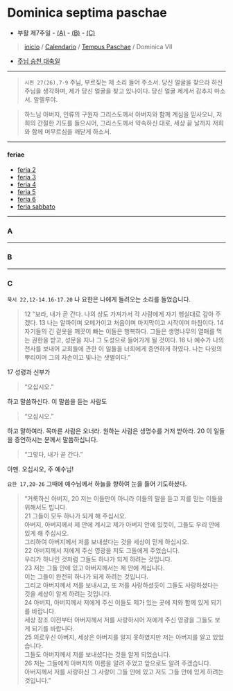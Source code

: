 # Dominica septima paschae
- 부활 제7주일 - [(A)](#a) - [(B)](#b) - [(C)](#c)  

> [inicio](./README.md) / [Calendario](../../LC.md) / [Tempus Paschae](../LP.md) / Dominica VII   

- [주님 승천 대축일](./acension.md)

----

> `시편 27(26),7-9` 주님, 부르짖는 제 소리 들어 주소서. 당신 얼굴을 찾으라 하신 주님을 생각하며, 제가 당신 얼굴을 찾고 있나이다. 당신 얼굴 제게서 감추지 마소서. 알렐루야.

> 하느님 아버지, 인류의 구원자 그리스도께서 아버지와 함께 계심을 믿사오니, 저희의 간절한 기도를 들으시어, 그리스도께서 약속하신 대로, 세상 끝 날까지 저희와 함께 머무르심을 깨닫게 하소서. 

----

#### feriae

- [feria 2](#f2)  
- [feria 3](#f3)
- [feria 4](#f4)
- [feria 5](#f5)
- [feria 6](#f6)
- [feria sabbato](#fs)

----

### A

----

### B

----

### C



`묵시 22,12-14.16-17.20` 나 요한은 나에게 들려오는 소리를 들었습니다.  
> 12 “보라, 내가 곧 간다. 나의 상도 가져가서 각 사람에게 자기 행실대로 갚아 주겠다.
13 나는 알파이며 오메가이고 처음이며 마지막이고 시작이며 마침이다.
14 자기들의 긴 겉옷을 깨끗이 빠는 이들은 행복하다.
그들은 생명나무의 열매를 먹는 권한을 받고, 성문을 지나 그 도성으로 들어가게 될 것이다.
16 나 예수가 나의 천사를 보내어 교회들에 관한 이 일들을 너희에게 증언하게 하였다.
나는 다윗의 뿌리이며 그의 자손이고 빛나는 샛별이다.”  

17 성령과 신부가  
> “오십시오.”  

하고 말씀하신다. 이 말씀을 듣는 사람도  
> “오십시오.”  

하고 말하여라. 목마른 사람은 오너라. 원하는 사람은 생명수를 거저 받아라. 20 이 일들을 증언하시는 분께서 말씀하십니다.  
> “그렇다, 내가 곧 간다.”  

아멘. 오십시오, 주 예수님!



`요한 17,20-26`
그때에 예수님께서 하늘을 향하여 눈을 들어 기도하셨다.
> “거룩하신 아버지, 20 저는 이들만이 아니라 이들의 말을 듣고 저를 믿는 이들을 위해서도 빕니다.  
21 그들이 모두 하나가 되게 해 주십시오.  
아버지, 아버지께서 제 안에 계시고 제가 아버지 안에 있듯이, 그들도 우리 안에 있게 해 주십시오.  
그리하여 아버지께서 저를 보내셨다는 것을 세상이 믿게 하십시오.  
22 아버지께서 저에게 주신 영광을 저도 그들에게 주었습니다.  
우리가 하나인 것처럼 그들도 하나가 되게 하려는 것입니다.  
23 저는 그들 안에 있고 아버지께서는 제 안에 계십니다.  
이는 그들이 완전히 하나가 되게 하려는 것입니다.  
그리고 아버지께서 저를 보내시고, 또 저를 사랑하셨듯이 그들도 사랑하셨다는 것을 세상이 알게 하려는 것입니다.  
24 아버지, 아버지께서 저에게 주신 이들도 제가 있는 곳에 저와 함께 있게 되기를 바랍니다.  
세상 창조 이전부터 아버지께서 저를 사랑하시어 저에게 주신 영광을 그들도 보게 되기를 바랍니다.  
25 의로우신 아버지, 세상은 아버지를 알지 못하였지만 저는 아버지를 알고 있었습니다.  
그들도 아버지께서 저를 보내셨다는 것을 알게 되었습니다.  
26 저는 그들에게 아버지의 이름을 알려 주었고 앞으로도 알려 주겠습니다.  
아버지께서 저를 사랑하신 그 사랑이 그들 안에 있고 저도 그들 안에 있게 하려는 것입니다.”  